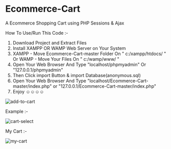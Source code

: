 # Ecommerce-Cart
A Ecommerce Shopping Cart using PHP Sessions &amp; Ajax

How To Use/Run This Code :-
1. Download Project and Extract Files
2. Install XAMPP OR WAMP Web Server on Your System
3. XAMPP - Move Ecommerce-Cart-master Folder On " c:/xampp/htdocs/ " Or WAMP - Move Your Files On " c:/wamp/www/ "
3. Open Your Web Browser And Type "localhost/phpmyadmin" Or "127.0.0.1/phpmyadmin"
4. Then Click import Button & import Database(anonymous.sql)
5. Open Your Web Browser And Type "localhost/Ecommerce-Cart-master/index.php" or "127.0.0.1/Ecommerce-Cart-master/index.php"
6. Enjoy  ☺☺☺☺



![add-to-cart](https://user-images.githubusercontent.com/addtocart.PNG)

Example :- 

![cart-select](file:///C:/xampp/htdocs/Ecommerce-Cart-master/images/beforecart.jpg)

My Cart :-

![my-cart](https://user-images.githubusercontent.com/aftercart.jpg)

